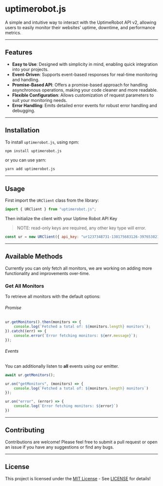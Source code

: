 # uptimerobot.js
A simple and intuitive way to interact with the UptimeRobot API v2, allowing users to easily monitor their websites' uptime, downtime, and performance metrics.

---

## Features
- **Easy to Use**: Designed with simplicity in mind, enabling quick integration into your projects.
- **Event-Driven**: Supports event-based responses for real-time monitoring and handling.
- **Promise-Based API**: Offers a promise-based approach for handling asynchronous operations, making your code cleaner and more readable.
- **Flexible Configuration**: Allows customization of request parameters to suit your monitoring needs.
- **Error Handling**: Emits detailed error events for robust error handling and debugging.

---

## Installation
To install `uptimerobot.js`, using npm:

```bash
npm install uptimerobot.js
```

or you can use yarn:

```bash
yarn add uptimerobot.js
```

---

## Usage
First import the `URClient` class from the library:
```js
import { URClient } from "uptimerobot.js";
```

Then initialize the client with your Uptime Robot API Key
> NOTE: read-only keys are required, any other key type will error.

```js
const ur = new URClient({ api_key: "ur1237348731-138175683126-39765382165" });
```

---

## Available Methods
Currently you can only fetch all monitors, we are working on adding more functionality and improvements over-time.

### Get All Monitors
To retrieve all monitors with the default options:

###### Promise

```js
ur.getMonitors().then(monitors => {
    console.log(`Fetched a total of: ${monitors.length} monitors`);
}).catch((err) => {
    console.error(`Error fetching monitors: ${err.message}`);
});
```

###### Events
You can additionally listen to **all** events using our emitter.

```js
await ur.getMonitors();

ur.on("getMonitors", (monitors) => {
    console.log(`Fetched a total of: ${monitors.length} monitors`)
});

ur.on("error", (error) => {
    console.log(`Error fetching monitors: ${error}`)
})
```

---

## Contributing
Contributions are welcome! Please feel free to submit a pull request or open an issue if you have any suggestions or find any bugs.

---

## License
This project is licensed under the [MIT License](https://opensource.org/license/mit) - See [LICENSE](./LICENSE) for details! 
